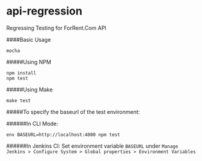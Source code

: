 api-regression
==============

Regressing Testing for ForRent.Com API

####Basic Usage
```
mocha
```

#####Using NPM
```
npm install
npm test
```

#####Using Make
```
make test
```

#####To specify the baseurl of the test environment:

######In CLI Mode:
```
env BASEURL=http://localhost:4000 npm test
```

######In Jenkins CI:
Set environment variable `BASEURL` under `Manage Jenkins > Configure System > Global properties > Environment Variables`